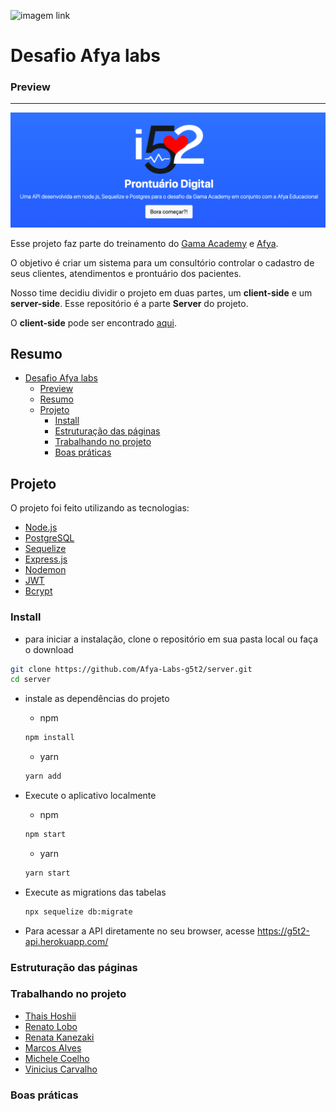 ![imagem link ](https://img.shields.io/badge/g5t2-server-green)

# Desafio Afya labs

### Preview 

---
[![Logo API](./src/public/assets/api-logo.png)](https://g5t2-api.herokuapp.com/)

Esse projeto faz parte do treinamento do [Gama Academy](https://www.gama.academy/) e [Afya](https://afya.com.br/).

O objetivo é criar um sistema para um consultório controlar o cadastro de seus clientes, atendimentos e prontuário dos pacientes.

Nosso time decidiu dividir o projeto em duas partes, um **client-side** e um **server-side**. Esse repositório é a parte **Server** do projeto. 

O **client-side** pode ser encontrado [aqui](https://github.com/Afya-Labs-g5t2/client).

## Resumo

- [Desafio Afya labs](#desafio-afya-labs)
    - [Preview](#preview)
  - [Resumo](#resumo)
  - [Projeto](#projeto)
    - [Install](#install)
    - [Estruturação das páginas](#estruturação-das-páginas)
    - [Trabalhando no projeto](#trabalhando-no-projeto)
    - [Boas práticas](#boas-práticas)

## Projeto


O projeto foi feito utilizando as tecnologias:

- [Node.js](https://nodejs.org/) 
- [PostgreSQL](https://www.postgresql.org/)
- [Sequelize](https://sequelize.org/)
- [Express.js](https://expressjs.com/)
- [Nodemon](https://nodemon.io/)
- [JWT](https://jwt.io/)
- [Bcrypt](https://www.npmjs.com/package/bcrypt)


### Install

- para iniciar a instalação, clone o repositório em sua pasta local ou faça o download 
```bash
git clone https://github.com/Afya-Labs-g5t2/server.git
cd server
```
- instale as dependências do projeto

  - npm
  ```bash
  npm install
  ```
  - yarn
  ```bash
  yarn add
  ```
- Execute o aplicativo localmente
  - npm
  ```bash
  npm start
  ```
  - yarn
  ```bash
  yarn start
  ```
- Execute as migrations das tabelas
  
  ```bash
  npx sequelize db:migrate
  ``` 
- Para acessar a API diretamente no seu browser, acesse https://g5t2-api.herokuapp.com/

### Estruturação das páginas
  
### Trabalhando no projeto

- [Thais Hoshii](https://github.com/Thais-Hoshii)
- [Renato Lobo](https://github.com/renatolobojr)
- [Renata Kanezaki](https://github.com/RenataMie)
- [Marcos Alves](https://github.com/mlamarques)
- [Michele Coelho](https://github.com/micheleset7)
- [Vinicius Carvalho](https://github.com/vinicius-carvalho)


### Boas práticas
